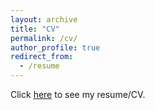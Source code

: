 ```yaml
---
layout: archive
title: "CV"
permalink: /cv/
author_profile: true
redirect_from:
  - /resume
---
```


Click [here](http://shiqipan.github.io/files/resume.pdf) to see my resume/CV. 
